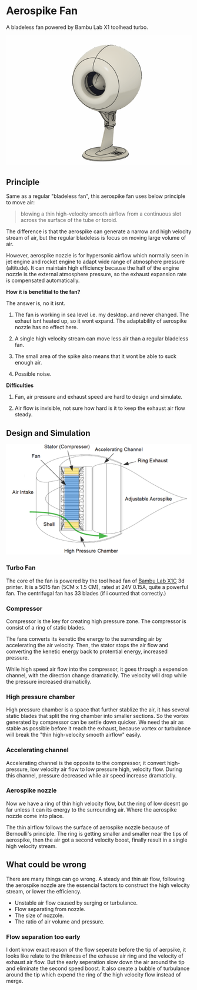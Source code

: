 # Aerospike Fan

A bladeless fan powered by Bambu Lab X1 toolhead turbo. 

![model-fan-animation2.gif](figures/model-fan-animation2.gif)


## Principle

Same as a regular "bladeless fan", this aerospike fan uses below principle to move air: 

> blowing a thin high-velocity smooth airflow from a continuous slot across the surface of the tube or toroid.

The difference is that the aerospike can generate a narrow and high velocity stream of air, but the regular bladeless is focus on moving large volume of air. 

However, aerospike nozzle is for hypersonic airflow which normally seen in jet engine and rocket engine to adapt wide range of atmosphere pressure (altitude). It can maintain high efficiency because the half of the engine nozzle is the external atmosphere pressure, so the exhaust expansion rate is compensated automatically. 

**How it is benefitial to the fan?**

The answer is, no it isnt. 

1. The fan is working in sea level i.e. my desktop..and never changed. The exhaut isnt heated up, so it wont expand. The adaptability of aerospike nozzle has no effect here.

2. A single high velocity stream can move less air than a regular bladeless fan. 

3. The small area of the spike also means that it wont be able to suck enough air. 
4. Possible noise. 

**Difficulties**

1. Fan, air pressure and exhaust speed are hard to design and simulate. 

2. Air flow is invisible, not sure how hard is it to keep the exhaust air flow steady.


## Design and Simulation

![model-digrams.png](figures/model-digrams.png)


### Turbo Fan
The core of the fan is powered by the tool head fan of [Bambu Lab X1C](https://bambulab.com/) 3d printer. It is a 5015 fan (5CM x 1.5 CM), rated at 24V 0.15A, quite a powerful fan. The centrifugal fan has 33 blades (if i counted that correctly.)

### Compressor
Compressor is the key for creating high pressure zone. The compressor is consist of a ring of static blades. 

The fans converts its kenetic the energy to the surrending air by accelerating the air velocity. 
Then, the stator stops the air flow and converting the kenetic energy back to protential energy, increased pressure. 

While high speed air flow into the compressor, it goes through a expension channel, with the direction change dramaticlly. The velocity will drop while the pressure increased dramaticlly. 

### High pressure chamber

High pressure chamber is a space that further stablize the air, it has several static blades that split the ring chamber into smaller sections. So the vortex generated by compressor can be settle down quicker. We need the air as stable as possible before it reach the exhaust, because vortex or turbulance will break the "thin high-velocity smooth airflow" easily.

### Accelerating channel

Accelerating channel is the opposite to the compressor, it convert high-pressure, low velocity air flow to low pressure high, velocity flow. 
During this channel, pressure decreased while air speed increase dramaticlly. 


### Aerospike nozzle

Now we have a ring of thin high velocity flow, but the ring of low doesnt go far unless it can its energy to the surrounding air. Where the aerospike nozzle come into place. 

The thin airflow follows the surface of aerospike nozzle because of Bernoulli's principle.
The ring is getting smaller and smaller near the tips of aerospike, then the air got a second velocity boost, finally result in a single high velocity stream. 

## What could be wrong

There are many things can go wrong. 
A steady and thin air flow, following the aerospike nozzle are the essencial factors to construct the high velocity stream, or lower the efficiency.

- Unstable air flow caused by surging or turbulance.
- Flow separating from nozzle. 
- The size of nozzole.
- The ratio of air volume and pressure. 


### Flow separation too early
I dont know exact reason of the flow seperate before the tip of aerpsike, it looks like relate to the thikness of the exhause air ring and the velocity of exhaust air flow. But the early seperation slow down the air around the tip and eliminate the second speed boost. It also create a bubble of turbulance around the tip which expend the ring of the high velocity flow instead of merge. 

### 









